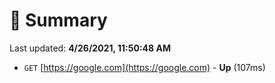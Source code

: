 # 📖 Summary
Last updated: **4/26/2021, 11:50:48 AM**

- `GET` [https://google.com](https://google.com) - **Up** (107ms)
